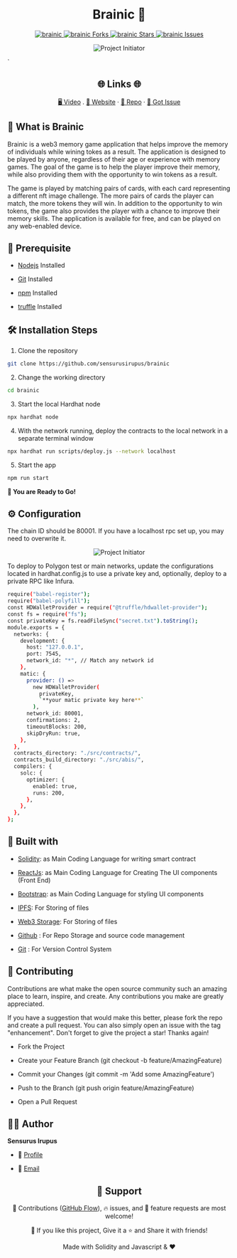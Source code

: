 <p align="center">

</p>
<h1 align="center"> Brainic 🧠</h1>

<p align="center">
<a href="https://github.com/sensurusirupus/brainic/blob/master/LICENSE" title="License">
<img src="https://img.shields.io/github/license/sensurusirupus/brainic" alt="brainic"/>
</a>
<a href="https://github.com/sensurusirupus/brainic/fork" title="Forks">
<img src="https://img.shields.io/github/forks/sensurusirupus/brainic" alt="brainic Forks"/>
</a>
<a href="https://github.com/sensurusirupus/brainic" title="Stars">
<img src="https://img.shields.io/github/stars/sensurusirupus/brainic" alt="brainic Stars"/>
</a>
<a href="https://img.shields.io/github/stars/sensurusirupus/brainic/issues" title="Issues">
<img src="  https://img.shields.io/github/issues/sensurusirupus/brainic" alt="brainic Issues"/>
</a>

</a>
</p>

<p align="center" title="Project Initiator"><img src="https://i.ibb.co/7SzKkQR/Screenshot-2022-11-10-at-8-18-38-PM.png" alt="Project Initiator"/></p>`

<h2 align="center">🌐 Links 🌐</h2>
<p align="center">
    <a href="https://www.youtube.com/watch?v=CR0SOEPT8Uk" title="">🖥️ Video</a>
    .
    <a href="https://brainic.netlify.app" title="">🔗 Website</a>
    ·
    <a href="https://github.com/sensurusirupus/brainic" title="">📂 Repo</a>
    ·
    <a href="https://github.com/sensurusirupus/brainic" title="🐛Report Bug/🎊Request Feature">🚀 Got Issue</a>
</p>

## 🚀 What is Brainic

Brainic is a web3 memory game application that helps improve the memory of individuals while wining tokes as a result. The application is designed to be played by anyone, regardless of their age or experience with memory games. The goal of the game is to help the player improve their memory, while also providing them with the opportunity to win tokens as a result.

The game is played by matching pairs of cards, with each card representing a different nft image challenge. The more pairs of cards the player can match, the more tokens they will win. In addition to the opportunity to win tokens, the game also provides the player with a chance to improve their memory skills. The application is available for free, and can be played on any web-enabled device.

## 🦋 Prerequisite

- [Nodejs](https://nodejs.org/en// "Node") Installed

- [Git](https://git-scm.com/ "Git OFficial") Installed

- [npm](https://www.npmjs.com/ "npm ") Installed

- [truffle](https://truffle.org/ "Truffle ") Installed

## 🛠️ Installation Steps

1. Clone the repository

```Bash
git clone https://github.com/sensurusirupus/brainic
```

2. Change the working directory

```Bash
cd brainic
```

3. Start the local Hardhat node

```Bash
npx hardhat node
```

4. With the network running, deploy the contracts to the local network in a separate terminal window

```Bash
npx hardhat run scripts/deploy.js --network localhost
```

5. Start the app

```Bash
npm run start
```

**🎇 You are Ready to Go!**

## ⚙️ Configuration

The chain ID should be 80001. If you have a localhost rpc set up, you may need to overwrite it.

<p align="center" title="Project Initiator"><img src="./src/assets/img/rpc.jpg" alt="Project Initiator"/></p>

To deploy to Polygon test or main networks, update the configurations located in hardhat.config.js to use a private key and, optionally, deploy to a private RPC like Infura.

```Bash
require("babel-register");
require("babel-polyfill");
const HDWalletProvider = require("@truffle/hdwallet-provider");
const fs = require("fs");
const privateKey = fs.readFileSync("secret.txt").toString();
module.exports = {
  networks: {
    development: {
      host: "127.0.0.1",
      port: 7545,
      network_id: "*", // Match any network id
    },
    matic: {
      provider: () =>
        new HDWalletProvider(
          privateKey,
          `**your matic private key here**`
        ),
      network_id: 80001,
      confirmations: 2,
      timeoutBlocks: 200,
      skipDryRun: true,
    },
  },
  contracts_directory: "./src/contracts/",
  contracts_build_directory: "./src/abis/",
  compilers: {
    solc: {
      optimizer: {
        enabled: true,
        runs: 200,
      },
    },
  },
};

```

## 👷 Built with

- [Solidity](https://docs.soliditylang.org/en/v0.8.17/ "Solidity"): as Main Coding Language for writing smart contract

- [ReactJs](https://reactjs.org/ "React Js"): as Main Coding Language for Creating The UI components (Front End)

- [Bootstrap](https://tailwindcss.com/ "Bootstrap Css"): as Main Coding Language for styling UI components

- [IPFS](https://ipfs.tech/ "IPFS"): For Storing of files

- [Web3 Storage](https://www.google.com/search?q=web3storage "Web3 Storage"): For Storing of files

- [Github](https://github.com/ "Github") : For Repo Storage and source code management

- [Git](https://git-scm.com/ "Git") : For Version Control System

## 📂 Contributing

Contributions are what make the open source community such an amazing place to learn, inspire, and create. Any contributions you make are greatly appreciated.

If you have a suggestion that would make this better, please fork the repo and create a pull request. You can also simply open an issue with the tag "enhancement". Don't forget to give the project a star! Thanks again!

- Fork the Project

- Create your Feature Branch (git checkout -b feature/AmazingFeature)

- Commit your Changes (git commit -m 'Add some AmazingFeature')

- Push to the Branch (git push origin feature/AmazingFeature)

- Open a Pull Request

## 🧑🏻 Author

**Sensurus Irupus**

- 🌌 [Profile](https://github.com/sensurusirupus "Sensurus Irupus")

- 🏮 [Email](sensurusirupus@gmail.com "Hi!")

<h2 align="center">🤝 Support</h2>

<p align="center">🎀 Contributions (<a href="https://guides.github.com/introduction/flow" title="GitHub flow">GitHub Flow</a>), 🔥 issues, and 🥮 feature requests are most welcome!</p>

<p align="center">💙 If you like this project, Give it a ⭐ and Share it with friends!</p>

<p align="center">Made with Solidity and Javascript & ❤️ </p>
